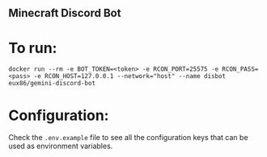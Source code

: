 ## Minecraft Discord Bot
# To run: 
`docker run --rm -e BOT_TOKEN=<token> -e RCON_PORT=25575 -e RCON_PASS=<pass> -e RCON_HOST=127.0.0.1 --network="host" --name disbot eux86/gemini-discord-bot`

# Configuration:
Check the `.env.example` file to see all the configuration keys that can be used as environment variables.